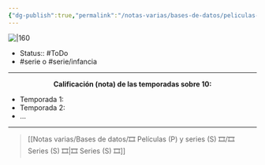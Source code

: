 ```yaml
---
{"dg-publish":true,"permalink":"/notas-varias/bases-de-datos/peliculas-p-y-series-s/s-zom-100-bucket-list-of-the-dead/"}
---
```



![|160](https://m.media-amazon.com/images/M/MV5BODA5MTA5ZmMtYmFhNC00MmU4LTgyODgtNDMzMDBlNDBkNTRiXkEyXkFqcGdeQXVyODMyNTM0MjM@._V1_SX300.jpg)

- Status:: #ToDo 
- #serie o #serie/infancia 

---

**<center>Calificación (nota) de las temporadas sobre 10:</center>**

- Temporada 1: 
- Temporada 2: 
- ...

---

> [[Notas varias/Bases de datos/🎞️ Películas (P) y series (S) 🎞️/🎞️ Series (S) 🎞️\|🎞️ Series (S) 🎞️]]